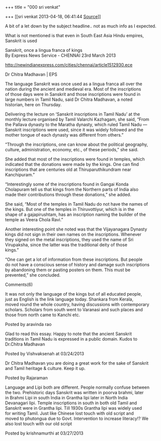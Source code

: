 +++
title = "000 sri venkat"

+++
[[sri venkat	2013-04-18, 06:41:44 [Source](https://groups.google.com/g/samskrita/c/W9eeZDBIznY)]]



A bit of a let down by the subject headline.. not as much info as I expected.  
  
What is not mentioned is that even in South East Asia Hindu empires,  
Sanskrit is used  
  
Sanskrit, once a lingua franca of kings  
By Express News Service - CHENNAI 23rd March 2013  
  
<http://newindianexpress.com/cities/chennai/article1512930.ece>  
  
Dr Chitra Madhavan \| EPS  
  
The language Sanskrit was once used as a lingua franca all over the  
nation during the ancient and medieval era. Most of the inscriptions  
of those days were in Sanskrit and those inscriptions were found in  
large numbers in Tamil Nadu, said Dr Chitra Madhavan, a noted  
historian, here on Thursday.  
  
Delivering the lecture on ‘Sanskrit inscriptions in Tamil Nadu’ at the  
monthly lecture organised by Tamil Valarchi Kazhagam, she said, “From  
the Pallava dynasty to the Maratha dynasty, which ruled Tamil Nadu —  
Sanskrit inscriptions were used, since it was widely followed and the  
mother tongue of each dynasty was different from others.”  
  
“Through the inscriptions, one can know about the political geography,  
culture, administration, economy, etc., of these periods,” she said.  
  
She added that most of the inscriptions were found in temples, which  
indicated that the donations were made by the kings. One can find  
inscriptions that are centuries old at Thiruparuthikundram near  
Kanchipuram.”  
  
“Interestingly some of the inscriptions found in Gangai Konda  
Cholapuram tell us that kings from the Northern parts of India also  
made their contributions through these donations,” she added.  
  
She said, “Most of the temples in Tamil Nadu do not have the names of  
the kings. But one of the temples in Thiruvottiyur, which is in the  
shape of a gajapirushtam, has an inscription naming the builder of the  
temple as Veera Chola Ravi.”  
  
Another interesting point she noted was that the Vijayanagara Dynasty  
kings did not sign in their own names on the inscriptions. Whenever  
they signed on the metal inscriptions, they used the name of Sri  
Virupaksha, since the latter was the traditional deity of those  
kings.”  
  
“One can get a lot of information from these inscriptions. But people  
do not have a conscious sense of history and damage such inscriptions  
by abandoning them or pasting posters on them. This must be  
prevented,” she concluded.  
  
  
Comments(6)  
  
It was not only the language of the kings but of all educated people,  
just as English is the link language today. Shankara from Kerala,  
moved round the whole country, having discussions with contemporary  
scholars. Scholars from south went to Varanasi and such places and  
those from north came to Kanchi etc.  
  
Posted by aravinda rao  
  
  
Glad to read this essay. Happy to note that the ancient Sanskrit  
traditions in Tamil Nadu is expressed in a public domain. Kudos to  
Dr.Chitra Madhavan  
  
Posted by Vishvaksenah at 03/24/2013  
  
  
Dr Chitra Madhavan you are doing a great work for the sake of Sanskrit  
and Tamil heritage & culture. Keep it up.  
  
Posted by Rajaraman  
  
  
Language and Lipi both are different. People normally confuse between  
the two. Prehistoric days Sanskrit was written in poorva brahmi, later  
in Brahmi Lipi in south India in Grantha lipi later in North India  
Devanagari lipi. Temple inscriptions in south in both old Tamil and  
Sanskrit were in Grantha lipi. Till 1930s Grantha lipi was widely used  
for writing Tamil. Just like Chinese lost touch with old script and  
moved to phutongua due to Govt. Intervention to increase literacy!? We  
also lost touch with our old script  
  
Posted by krishnamurthi at 03/27/2013  

